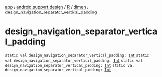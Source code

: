 [app](../../../index.md) / [android.support.design](../../index.md) / [R](../index.md) / [dimen](index.md) / [design_navigation_separator_vertical_padding](.)

# design_navigation_separator_vertical_padding

`static val design_navigation_separator_vertical_padding: `[`Int`](https://kotlinlang.org/api/latest/jvm/stdlib/kotlin/-int/index.html)
`static val design_navigation_separator_vertical_padding: `[`Int`](https://kotlinlang.org/api/latest/jvm/stdlib/kotlin/-int/index.html)
`static val design_navigation_separator_vertical_padding: `[`Int`](https://kotlinlang.org/api/latest/jvm/stdlib/kotlin/-int/index.html)
`static val design_navigation_separator_vertical_padding: `[`Int`](https://kotlinlang.org/api/latest/jvm/stdlib/kotlin/-int/index.html)